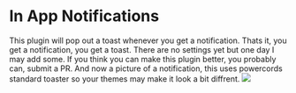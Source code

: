 # In App Notifications
This plugin will pop out a toast whenever you get a notification. Thats it, you get a notification, you get a toast.
There are no settings yet but one day I may add some. If you think you can make this plugin better, you probably can,
submit a PR. And now a picture of a notification, this uses powercords standard toaster so your themes may make it look
a bit diffrent.
![](https://cdn.discordapp.com/attachments/739929093553782936/758794640186408980/unknown.png)
